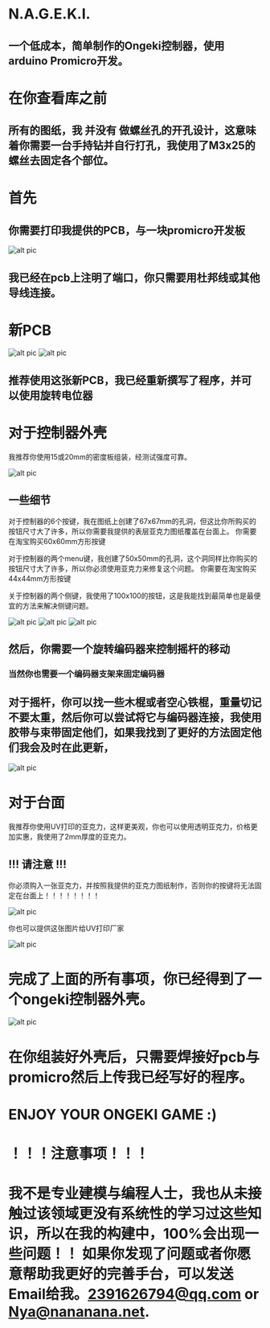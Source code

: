 
# N.A.G.E.K.I.

## 一个低成本，简单制作的Ongeki控制器，使用arduino Promicro开发。


# 在你查看库之前

## 所有的图纸，我 __并没有__ 做螺丝孔的开孔设计，这意味着你需要一台手持钻并自行打孔，我使用了M3x25的螺丝去固定各个部位。


# 首先
## 你需要打印我提供的PCB，与一块promicro开发板

![alt pic](https://github.com/Nana0Nana/N.A.G.E.K.I./blob/main/pic/pcb.png?raw=true)

## 我已经在pcb上注明了端口，你只需要用杜邦线或其他导线连接。

# 新PCB

![alt pic](https://github.com/Nana0Nana/NAGEKI/blob/main/pic/PCB%202.0%20B.png?raw=true)
![alt pic](https://github.com/Nana0Nana/NAGEKI/blob/main/pic/PCB%202.0.png?raw=true)

## 推荐使用这张新PCB，我已经重新撰写了程序，并可以使用旋转电位器



# 对于控制器外壳

我推荐你使用15或20mm的密度板组装，经测试强度可靠。

![alt pic](https://github.com/Nana0Nana/N.A.G.E.K.I./blob/main/pic/main.png?raw=true)

## 一些细节

对于控制器的6个按键，我在图纸上创建了67x67mm的孔洞，但这比你所购买的按钮尺寸大了许多，所以你需要我提供的表层亚克力图纸覆盖在台面上。
你需要在淘宝购买60x60mm方形按键

对于控制器的两个menu键，我创建了50x50mm的孔洞，这个洞同样比你购买的按钮尺寸大了许多，所以你必须使用亚克力来修复这个问题。
你需要在淘宝购买44x44mm方形按键

关于控制器的两个侧键，我使用了100x100的按钮，这是我能找到最简单也是最便宜的方法来解决侧键问题。

![alt pic](https://github.com/Nana0Nana/N.A.G.E.K.I./blob/main/pic/IMG_8376.PNG?raw=true)
![alt pic](https://github.com/Nana0Nana/N.A.G.E.K.I./blob/main/pic/IMG_8377.PNG?raw=true)
![alt pic](https://github.com/Nana0Nana/N.A.G.E.K.I./blob/main/pic/IMG_8378.PNG?raw=true)

## 然后，你需要一个旋转编码器来控制摇杆的移动
### 当然你也需要一个编码器支架来固定编码器

## 对于摇杆，你可以找一些木棍或者空心铁棍，重量切记不要太重，然后你可以尝试将它与编码器连接，我使用胶带与束带固定他们，如果我找到了更好的方法固定他们我会及时在此更新，

![alt pic](https://github.com/Nana0Nana/N.A.G.E.K.I./blob/main/pic/IMG_8379.PNG?raw=true)

# 对于台面

我推荐你使用UV打印的亚克力，这样更美观，你也可以使用透明亚克力，价格更加实惠，我使用了2mm厚度的亚克力。

## !!! 请注意 !!!

你必须购入一张亚克力，并按照我提供的亚克力图纸制作，否则你的按键将无法固定在台面上！！！！！！！！

![alt pic](https://github.com/Nana0Nana/N.A.G.E.K.I./blob/main/pic/QQ%E6%88%AA%E5%9B%BE20211012202125.png?raw=true)

你也可以提供这张图片给UV打印厂家

![alt pic](https://github.com/Nana0Nana/N.A.G.E.K.I./blob/main/surface%20print.png?raw=true)


# 完成了上面的所有事项，你已经得到了一个ongeki控制器外壳。


![alt pic](https://github.com/Nana0Nana/N.A.G.E.K.I./blob/main/pic/IMG_8332.JPG?raw=true)


# 在你组装好外壳后，只需要焊接好pcb与promicro然后上传我已经写好的程序。

# ENJOY YOUR ONGEKI GAME :)

# ！！！注意事项！！！
# 我不是专业建模与编程人士，我也从未接触过该领域更没有系统性的学习过这些知识，所以在我的构建中，100%会出现一些问题！！ 如果你发现了问题或者你愿意帮助我更好的完善手台，可以发送Email给我。2391626794@qq.com  or  Nya@nananana.net.
